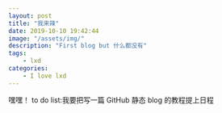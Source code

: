 ```yaml
---
layout: post
title: "我来辣"
date: 2019-10-10 19:42:44
image: "/assets/img/"
description: "First blog but 什么都没有"
tags:
    - lxd
categories:
    - I love lxd
---
```


嘿嘿！
to do list:我要把写一篇 GitHub 静态 blog 的教程提上日程
